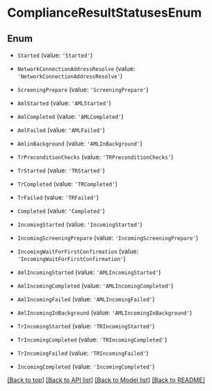 # ComplianceResultStatusesEnum

## Enum


* `Started` (value: `'Started'`)

* `NetworkConnectionAddressResolve` (value: `'NetworkConnectionAddressResolve'`)

* `ScreeningPrepare` (value: `'ScreeningPrepare'`)

* `AmlStarted` (value: `'AMLStarted'`)

* `AmlCompleted` (value: `'AMLCompleted'`)

* `AmlFailed` (value: `'AMLFailed'`)

* `AmlinBackground` (value: `'AMLInBackground'`)

* `TrPreconditionChecks` (value: `'TRPreconditionChecks'`)

* `TrStarted` (value: `'TRStarted'`)

* `TrCompleted` (value: `'TRCompleted'`)

* `TrFailed` (value: `'TRFailed'`)

* `Completed` (value: `'Completed'`)

* `IncomingStarted` (value: `'IncomingStarted'`)

* `IncomingScreeningPrepare` (value: `'IncomingScreeningPrepare'`)

* `IncomingWaitForFirstConfirmation` (value: `'IncomingWaitForFirstConfirmation'`)

* `AmlIncomingStarted` (value: `'AMLIncomingStarted'`)

* `AmlIncomingCompleted` (value: `'AMLIncomingCompleted'`)

* `AmlIncomingFailed` (value: `'AMLIncomingFailed'`)

* `AmlIncomingInBackground` (value: `'AMLIncomingInBackground'`)

* `TrIncomingStarted` (value: `'TRIncomingStarted'`)

* `TrIncomingCompleted` (value: `'TRIncomingCompleted'`)

* `TrIncomingFailed` (value: `'TRIncomingFailed'`)

* `IncomingCompleted` (value: `'IncomingCompleted'`)



[[Back to top]](#) [[Back to API list]](../../README.md#documentation-for-api-endpoints) [[Back to Model list]](../../README.md#documentation-for-models) [[Back to README]](../../README.md)
